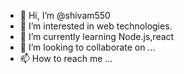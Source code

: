 - 👋 Hi, I’m @shivam550
- 👀 I’m interested in web technologies.
- 🌱 I’m currently learning Node.js,react
- 💞️ I’m looking to collaborate on ...
- 📫 How to reach me ...

<!---
shivam550/shivam550 is a ✨ special ✨ repository because its `README.md` (this file) appears on your GitHub profile.
You can click the Preview link to take a look at your changes.
--->
